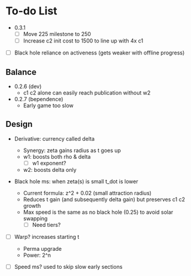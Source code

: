 # To-do List

- 0.3.1
  - [ ] Move 225 milestone to 250
  - [ ] Increase c2 init cost to 1500 to line up with 4x c1
- [ ] Black hole reliance on activeness (gets weaker with offline progress)

## Balance

- 0.2.6 (dev)
  - c1 c2 alone can easily reach publication without w2
- 0.2.7 (bependence)
  - Early game too slow

## Design

- Derivative: currency called delta
  - Synergy: zeta gains radius as t goes up
  - w1: boosts both rho & delta
    - [ ] w1 exponent?
  - w2: boosts delta only

- Black hole ms: when zeta(s) is small t_dot is lower 
  - Current formula: z^2 + 0.02 (small attraction radius)
  - Reduces t gain (and subsequently delta gain) but preserves c1 c2 growth
  - Max speed is the same as no black hole (0.25) to avoid solar swapping
    - [ ] Need tiers?

- [ ] Warp? increases starting t
  - Perma upgrade
  - Power: 2^n

- [ ] Speed ms? used to skip slow early sections
